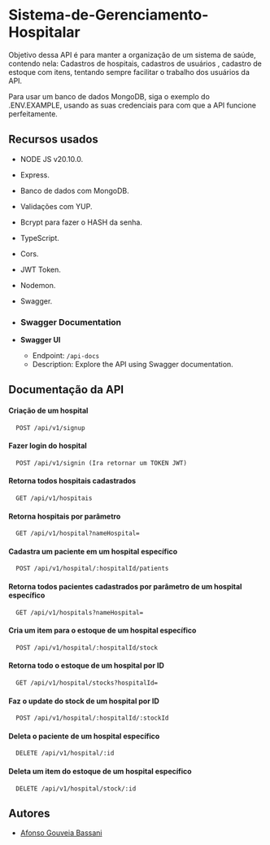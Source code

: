 
# Sistema-de-Gerenciamento-Hospitalar

Objetivo dessa API é para manter a organização de um sistema de saúde, contendo nela: Cadastros de hospitais, cadastros de usuários , cadastro de estoque com itens, tentando sempre facilitar o trabalho dos usuários da API.

Para usar um banco de dados MongoDB, siga o exemplo do .ENV.EXAMPLE, usando as suas credenciais para com que a API funcione perfeitamente.


## Recursos usados

- NODE JS v20.10.0.
- Express.
- Banco de dados com MongoDB.
- Validações com YUP.
- Bcrypt para fazer o HASH da senha.
- TypeScript.
- Cors.
- JWT Token.
- Nodemon.
- Swagger.

- ### Swagger Documentation

- **Swagger UI**

  - Endpoint: `/api-docs`
  - Description: Explore the API using Swagger documentation.

## Documentação da API

#### Criação de um hospital

```http
  POST /api/v1/signup
```
#### Fazer login do hospital

```http
  POST /api/v1/signin (Ira retornar um TOKEN JWT)
```

#### Retorna todos hospitais cadastrados

```http
  GET /api/v1/hospitais
```

#### Retorna hospitais por parâmetro

```http
  GET /api/v1/hospital?nameHospital=
```

#### Cadastra um paciente em um hospital específico

```http
  POST /api/v1/hospital/:hospitalId/patients
```

#### Retorna todos pacientes cadastrados por parâmetro de um hospital específico 

```http
  GET /api/v1/hospitals?nameHospital=
```

#### Cria um item para o estoque de um hospital específico

```http
  POST /api/v1/hospital/:hospitalId/stock
```

#### Retorna todo o estoque de um hospital por ID

```http
  GET /api/v1/hospital/stocks?hospitalId=
```

#### Faz o update do stock de um hospital por ID

```http
  POST /api/v1/hospital/:hospitalId/:stockId
```

#### Deleta o paciente de um hospital específico

```http
  DELETE /api/v1/hospital/:id
```

#### Deleta um item do estoque de um hospital específico

```http
  DELETE /api/v1/hospital/stock/:id
```

## Autores

- [Afonso Gouveia Bassani](https://github.com/gouvei4)

